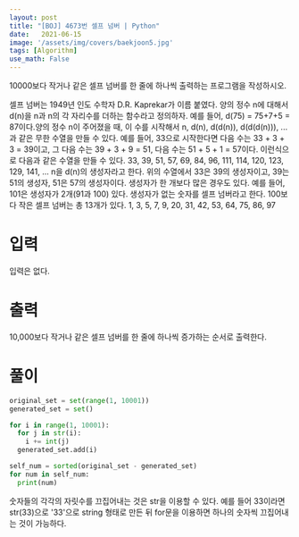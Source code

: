 ```yaml
---
layout: post
title: "[BOJ] 4673번 셀프 넘버 | Python"
date:   2021-06-15
image: '/assets/img/covers/baekjoon5.jpg'
tags: [Algorithm]
use_math: False
---
```

10000보다 작거나 같은 셀프 넘버를 한 줄에 하나씩 출력하는 프로그램을 작성하시오.

<!--more-->

셀프 넘버는 1949년 인도 수학자 D.R. Kaprekar가 이름 붙였다. 양의 정수 n에 대해서 d(n)을 n과 n의 각 자리수를 더하는 함수라고 정의하자. 예를 들어, d(75) = 75+7+5 = 87이다.양의 정수 n이 주어졌을 때, 이 수를 시작해서 n, d(n), d(d(n)), d(d(d(n))), ...과 같은 무한 수열을 만들 수 있다. 예를 들어, 33으로 시작한다면 다음 수는 33 + 3 + 3 = 39이고, 그 다음 수는 39 + 3 + 9 = 51, 다음 수는 51 + 5 + 1 = 57이다. 이런식으로 다음과 같은 수열을 만들 수 있다. 33, 39, 51, 57, 69, 84, 96, 111, 114, 120, 123, 129, 141, ... n을 d(n)의 생성자라고 한다. 위의 수열에서 33은 39의 생성자이고, 39는 51의 생성자, 51은 57의 생성자이다. 생성자가 한 개보다 많은 경우도 있다. 예를 들어, 101은 생성자가 2개(91과 100) 있다. 생성자가 없는 숫자를 셀프 넘버라고 한다. 100보다 작은 셀프 넘버는 총 13개가 있다. 1, 3, 5, 7, 9, 20, 31, 42, 53, 64, 75, 86, 97

# 입력
입력은 없다.

# 출력
10,000보다 작거나 같은 셀프 넘버를 한 줄에 하나씩 증가하는 순서로 출력한다.

# 풀이
```python
original_set = set(range(1, 10001))
generated_set = set()

for i in range(1, 10001):
  for j in str(i):
    i += int(j)
  generated_set.add(i)

self_num = sorted(original_set - generated_set)
for num in self_num:
  print(num)
```

숫자들의 각각의 자릿수를 끄집어내는 것은 str을 이용할 수 있다. 예를 들어 33이라면 str(33)으로 '33'으로 string 형태로 만든 뒤 for문을 이용하면 하나의 숫자씩 끄집어내는 것이 가능하다.